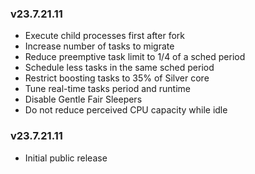 ### v23.7.21.11
* Execute child processes first after fork
* Increase number of tasks to migrate
* Reduce preemptive task limit to 1/4 of a sched period
* Schedule less tasks in the same sched period
* Restrict boosting tasks to 35% of Silver core
* Tune real-time tasks period and runtime
* Disable Gentle Fair Sleepers
* Do not reduce perceived CPU capacity while idle

### v23.7.21.11
* Initial public release
